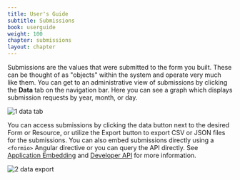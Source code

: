 ```yaml
---
title: User's Guide
subtitle: Submissions
book: userguide
weight: 100
chapter: submissions
layout: chapter
---
```

Submissions are the values that were submitted to the form you built. These can be thought of as "objects" within the system and operate very much like them. You can get to an administrative view of submissions by clicking the **Data** tab on the navigation bar. Here you can see a graph which displays submission requests by year, month, or day.

![1 data tab](https://cloud.githubusercontent.com/assets/13321142/13114275/7957fa92-d558-11e5-86ea-4e41da22497c.png)

You can access submissions  by clicking the data button next to the desired Form or Resource, or utilize the Export button to export CSV or JSON files for the submissions. You can also embed submissions directly using a `<formio>` Angular directive or you can query the API directly. See [Application Embedding](/developer/info/angular/) and [Developer API](/developer/api/postman/) for more information.

![2 data export](https://cloud.githubusercontent.com/assets/13321142/13114274/795802ee-d558-11e5-995e-b200e4b8a1d3.png)
